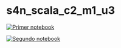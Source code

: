 # s4n_scala_c2_m1_u3

[![Primer notebook](https://mybinder.org/badge_logo.svg)](https://mybinder.org/v2/gh/juancardonas4n/s4n_scala_c2_m1_u2/HEAD?filepath=notebooks%2Fnb_c2_m1_u2%2FC2_M1_U2_NB_02.ipynb)

[![Segundo notebook](https://mybinder.org/badge_logo.svg)](https://mybinder.org/v2/gh/juancardonas4n/s4n_scala_c2_m1_u2/HEAD?filepath=notebooks%2Fnb_c2_m1_u2%2FC2_M1_U2_NB_03.ipynb)
